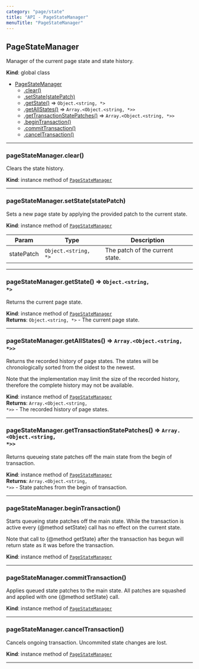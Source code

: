 ```yaml
---
category: "page/state"
title: "API - PageStateManager"
menuTitle: "PageStateManager"
---
```


## PageStateManager&nbsp;<a name="PageStateManager" href="https://github.com/seznam/ima/blob/v17.8.0/packages/core/src/page/state/PageStateManager.js#L4" target="_blank"><span class="icon"><i class="fas fa-external-link-alt fa-xs"></i></span></a>
Manager of the current page state and state history.

**Kind**: global class  

* [PageStateManager](#PageStateManager)
    * [.clear()](#PageStateManager+clear)
    * [.setState(statePatch)](#PageStateManager+setState)
    * [.getState()](#PageStateManager+getState) ⇒ <code>Object.&lt;string, \*&gt;</code>
    * [.getAllStates()](#PageStateManager+getAllStates) ⇒ <code>Array.&lt;Object.&lt;string, \*&gt;&gt;</code>
    * [.getTransactionStatePatches()](#PageStateManager+getTransactionStatePatches) ⇒ <code>Array.&lt;Object.&lt;string, \*&gt;&gt;</code>
    * [.beginTransaction()](#PageStateManager+beginTransaction)
    * [.commitTransaction()](#PageStateManager+commitTransaction)
    * [.cancelTransaction()](#PageStateManager+cancelTransaction)


* * *

### pageStateManager.clear()&nbsp;<a name="PageStateManager+clear" href="https://github.com/seznam/ima/blob/v17.8.0/packages/core/src/page/state/PageStateManager.js#L8" target="_blank"><span class="icon"><i class="fas fa-external-link-alt fa-xs"></i></span></a>
Clears the state history.

**Kind**: instance method of [<code>PageStateManager</code>](#PageStateManager)  

* * *

### pageStateManager.setState(statePatch)&nbsp;<a name="PageStateManager+setState" href="https://github.com/seznam/ima/blob/v17.8.0/packages/core/src/page/state/PageStateManager.js#L16" target="_blank"><span class="icon"><i class="fas fa-external-link-alt fa-xs"></i></span></a>
Sets a new page state by applying the provided patch to the current
state.

**Kind**: instance method of [<code>PageStateManager</code>](#PageStateManager)  

| Param | Type | Description |
| --- | --- | --- |
| statePatch | <code>Object.&lt;string, \*&gt;</code> | The patch of the current state. |


* * *

### pageStateManager.getState() ⇒ <code>Object.&lt;string, \*&gt;</code>&nbsp;<a name="PageStateManager+getState" href="https://github.com/seznam/ima/blob/v17.8.0/packages/core/src/page/state/PageStateManager.js#L23" target="_blank"><span class="icon"><i class="fas fa-external-link-alt fa-xs"></i></span></a>
Returns the current page state.

**Kind**: instance method of [<code>PageStateManager</code>](#PageStateManager)  
**Returns**: <code>Object.&lt;string, \*&gt;</code> - The current page state.  

* * *

### pageStateManager.getAllStates() ⇒ <code>Array.&lt;Object.&lt;string, \*&gt;&gt;</code>&nbsp;<a name="PageStateManager+getAllStates" href="https://github.com/seznam/ima/blob/v17.8.0/packages/core/src/page/state/PageStateManager.js#L34" target="_blank"><span class="icon"><i class="fas fa-external-link-alt fa-xs"></i></span></a>
Returns the recorded history of page states. The states will be
chronologically sorted from the oldest to the newest.

Note that the implementation may limit the size of the recorded history,
therefore the complete history may not be available.

**Kind**: instance method of [<code>PageStateManager</code>](#PageStateManager)  
**Returns**: <code>Array.&lt;Object.&lt;string, \*&gt;&gt;</code> - The recorded history of page states.  

* * *

### pageStateManager.getTransactionStatePatches() ⇒ <code>Array.&lt;Object.&lt;string, \*&gt;&gt;</code>&nbsp;<a name="PageStateManager+getTransactionStatePatches" href="https://github.com/seznam/ima/blob/v17.8.0/packages/core/src/page/state/PageStateManager.js#L41" target="_blank"><span class="icon"><i class="fas fa-external-link-alt fa-xs"></i></span></a>
Returns queueing state patches off the main state from the begin of transaction.

**Kind**: instance method of [<code>PageStateManager</code>](#PageStateManager)  
**Returns**: <code>Array.&lt;Object.&lt;string, \*&gt;&gt;</code> - State patches from the begin of transaction.  

* * *

### pageStateManager.beginTransaction()&nbsp;<a name="PageStateManager+beginTransaction" href="https://github.com/seznam/ima/blob/v17.8.0/packages/core/src/page/state/PageStateManager.js#L50" target="_blank"><span class="icon"><i class="fas fa-external-link-alt fa-xs"></i></span></a>
Starts queueing state patches off the main state. While the transaction
is active every {@method setState} call has no effect on the current state.

Note that call to {@method getState} after the transaction has begun will
return state as it was before the transaction.

**Kind**: instance method of [<code>PageStateManager</code>](#PageStateManager)  

* * *

### pageStateManager.commitTransaction()&nbsp;<a name="PageStateManager+commitTransaction" href="https://github.com/seznam/ima/blob/v17.8.0/packages/core/src/page/state/PageStateManager.js#L56" target="_blank"><span class="icon"><i class="fas fa-external-link-alt fa-xs"></i></span></a>
Applies queued state patches to the main state. All patches are squashed
and applied with one {@method setState} call.

**Kind**: instance method of [<code>PageStateManager</code>](#PageStateManager)  

* * *

### pageStateManager.cancelTransaction()&nbsp;<a name="PageStateManager+cancelTransaction" href="https://github.com/seznam/ima/blob/v17.8.0/packages/core/src/page/state/PageStateManager.js#L61" target="_blank"><span class="icon"><i class="fas fa-external-link-alt fa-xs"></i></span></a>
Cancels ongoing transaction. Uncommited state changes are lost.

**Kind**: instance method of [<code>PageStateManager</code>](#PageStateManager)  

* * *


